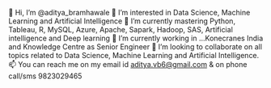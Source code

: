 👋 Hi, I’m @aditya_bramhawale
👀 I’m interested in Data Science, Machine Learning and Artificial Intelligence
🌱 I’m currently mastering Python, Tableau, R, MySQL, Azure, Apache, Sapark, Hadoop, SAS, Artificial intelligence and Deep learning
🔭 I’m currently working in ...Konecranes India and Knowledge Centre as Senior Engineer
💞️ I’m looking to collaborate on all topics related to Data Science, Machine Learning and Artificial Intelligence.
📫 You can reach me on my email id aditya.vb6@gmail.com & on phone call/sms 9823029465
<!---
adityabramhawale/adityabramhawale is a ✨ special ✨ repository because its `README.md` (this file) appears on your GitHub profile.
You can click the Preview link to take a look at your changes.
--->
